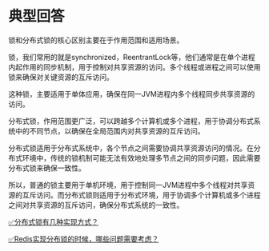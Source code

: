 # 典型回答

锁和分布式锁的核心区别主要在于作用范围和适用场景。

锁，我们常用的就是synchronized，ReentrantLock等，他们通常是在单个进程内起作用的同步机制，用于控制对共享资源的访问。多个线程或进程之间可以使用锁来确保对关键资源的互斥访问。

这种锁，主要适用于单体应用，确保在同一JVM进程内多个线程同步共享资源的访问。

分布式锁，作用范围更广泛，可以跨越多个计算机或多个进程，用于协调分布式系统中的不同节点，以确保在全局范围内对共享资源的互斥访问。

分布式锁适用于分布式系统中，各个节点之间需要协调共享资源访问的情况。在分布式环境中，传统的锁机制可能无法有效地处理多节点之间的同步问题，因此需要分布式锁来确保一致性。

所以，普通的锁主要用于单机环境，用于控制同一JVM进程中多个线程对共享资源的互斥访问。而分布式锁则适用于分布式环境，用于协调多个计算机或多个进程之间对共享资源的互斥访问，确保分布式系统的一致性。

[✅分布式锁有几种实现方式？](https://www.yuque.com/hollis666/fo22bm/fvnr41?view=doc_embed)

[✅Redis实现分布锁的时候，哪些问题需要考虑？](https://www.yuque.com/hollis666/fo22bm/zrney050xgem0voc?view=doc_embed)
